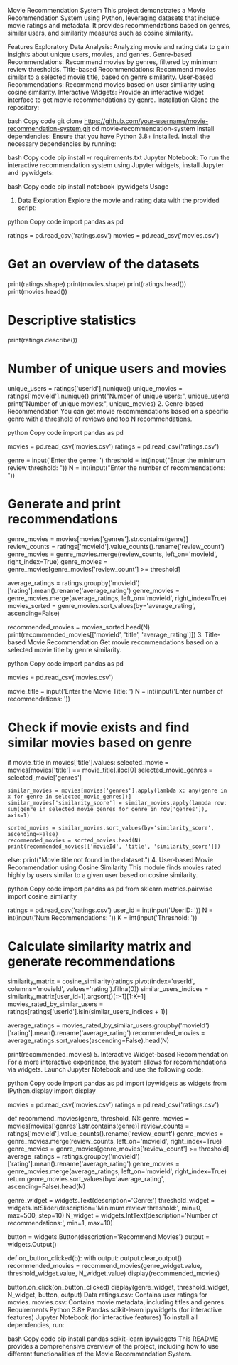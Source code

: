 Movie Recommendation System
This project demonstrates a Movie Recommendation System using Python, leveraging datasets that include movie ratings and metadata. It provides recommendations based on genres, similar users, and similarity measures such as cosine similarity.

Features
Exploratory Data Analysis: Analyzing movie and rating data to gain insights about unique users, movies, and genres.
Genre-based Recommendations: Recommend movies by genres, filtered by minimum review thresholds.
Title-based Recommendations: Recommend movies similar to a selected movie title, based on genre similarity.
User-based Recommendations: Recommend movies based on user similarity using cosine similarity.
Interactive Widgets: Provide an interactive widget interface to get movie recommendations by genre.
Installation
Clone the repository:

bash
Copy code
git clone https://github.com/your-username/movie-recommendation-system.git
cd movie-recommendation-system
Install dependencies: Ensure that you have Python 3.8+ installed. Install the necessary dependencies by running:

bash
Copy code
pip install -r requirements.txt
Jupyter Notebook: To run the interactive recommendation system using Jupyter widgets, install Jupyter and ipywidgets:

bash
Copy code
pip install notebook ipywidgets
Usage
1. Data Exploration
Explore the movie and rating data with the provided script:

python
Copy code
import pandas as pd

ratings = pd.read_csv('ratings.csv')
movies = pd.read_csv('movies.csv')

# Get an overview of the datasets
print(ratings.shape)
print(movies.shape)
print(ratings.head())
print(movies.head())

# Descriptive statistics
print(ratings.describe())

# Number of unique users and movies
unique_users = ratings['userId'].nunique()
unique_movies = ratings['movieId'].nunique()
print("Number of unique users:", unique_users)
print("Number of unique movies:", unique_movies)
2. Genre-based Recommendation
You can get movie recommendations based on a specific genre with a threshold of reviews and top N recommendations.

python
Copy code
import pandas as pd

movies = pd.read_csv('movies.csv')
ratings = pd.read_csv('ratings.csv')

genre = input('Enter the genre: ')
threshold = int(input("Enter the minimum review threshold: "))
N = int(input("Enter the number of recommendations: "))

# Generate and print recommendations
genre_movies = movies[movies['genres'].str.contains(genre)]
review_counts = ratings['movieId'].value_counts().rename('review_count')
genre_movies = genre_movies.merge(review_counts, left_on='movieId', right_index=True)
genre_movies = genre_movies[genre_movies['review_count'] >= threshold]

average_ratings = ratings.groupby('movieId')['rating'].mean().rename('average_rating')
genre_movies = genre_movies.merge(average_ratings, left_on='movieId', right_index=True)
movies_sorted = genre_movies.sort_values(by='average_rating', ascending=False)

recommended_movies = movies_sorted.head(N)
print(recommended_movies[['movieId', 'title', 'average_rating']])
3. Title-based Movie Recommendation
Get movie recommendations based on a selected movie title by genre similarity.

python
Copy code
import pandas as pd

movies = pd.read_csv('movies.csv')

movie_title = input('Enter the Movie Title: ')
N = int(input('Enter number of recommendations: '))

# Check if movie exists and find similar movies based on genre
if movie_title in movies['title'].values:
    selected_movie = movies[movies['title'] == movie_title].iloc[0]
    selected_movie_genres = selected_movie['genres']

    similar_movies = movies[movies['genres'].apply(lambda x: any(genre in x for genre in selected_movie_genres))]
    similar_movies['similarity_score'] = similar_movies.apply(lambda row: sum(genre in selected_movie_genres for genre in row['genres']), axis=1)
    
    sorted_movies = similar_movies.sort_values(by='similarity_score', ascending=False)
    recommended_movies = sorted_movies.head(N)
    print(recommended_movies[['movieId', 'title', 'similarity_score']])
else:
    print("Movie title not found in the dataset.")
4. User-based Movie Recommendation using Cosine Similarity
This module finds movies rated highly by users similar to a given user based on cosine similarity.

python
Copy code
import pandas as pd
from sklearn.metrics.pairwise import cosine_similarity

ratings = pd.read_csv('ratings.csv')
user_id = int(input('UserID: '))
N = int(input('Num Recommendations: '))
K = int(input('Threshold: '))

# Calculate similarity matrix and generate recommendations
similarity_matrix = cosine_similarity(ratings.pivot(index='userId', columns='movieId', values='rating').fillna(0))
similar_users_indices = similarity_matrix[user_id-1].argsort()[::-1][1:K+1]
movies_rated_by_similar_users = ratings[ratings['userId'].isin(similar_users_indices + 1)]

average_ratings = movies_rated_by_similar_users.groupby('movieId')['rating'].mean().rename('average_rating')
recommended_movies = average_ratings.sort_values(ascending=False).head(N)

print(recommended_movies)
5. Interactive Widget-based Recommendation
For a more interactive experience, the system allows for recommendations via widgets. Launch Jupyter Notebook and use the following code:

python
Copy code
import pandas as pd
import ipywidgets as widgets
from IPython.display import display

movies = pd.read_csv('movies.csv')
ratings = pd.read_csv('ratings.csv')

def recommend_movies(genre, threshold, N):
    genre_movies = movies[movies['genres'].str.contains(genre)]
    review_counts = ratings['movieId'].value_counts().rename('review_count')
    genre_movies = genre_movies.merge(review_counts, left_on='movieId', right_index=True)
    genre_movies = genre_movies[genre_movies['review_count'] >= threshold]
    average_ratings = ratings.groupby('movieId')['rating'].mean().rename('average_rating')
    genre_movies = genre_movies.merge(average_ratings, left_on='movieId', right_index=True)
    return genre_movies.sort_values(by='average_rating', ascending=False).head(N)

genre_widget = widgets.Text(description='Genre:')
threshold_widget = widgets.IntSlider(description='Minimum review threshold:', min=0, max=500, step=10)
N_widget = widgets.IntText(description='Number of recommendations:', min=1, max=10)

button = widgets.Button(description='Recommend Movies')
output = widgets.Output()

def on_button_clicked(b):
    with output:
        output.clear_output()
        recommended_movies = recommend_movies(genre_widget.value, threshold_widget.value, N_widget.value)
        display(recommended_movies)

button.on_click(on_button_clicked)
display(genre_widget, threshold_widget, N_widget, button, output)
Data
ratings.csv: Contains user ratings for movies.
movies.csv: Contains movie metadata, including titles and genres.
Requirements
Python 3.8+
Pandas
scikit-learn
ipywidgets (for interactive features)
Jupyter Notebook (for interactive features)
To install all dependencies, run:

bash
Copy code
pip install pandas scikit-learn ipywidgets
This README provides a comprehensive overview of the project, including how to use different functionalities of the Movie Recommendation System.
